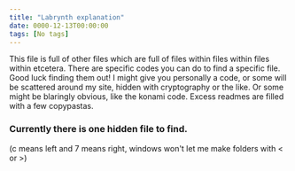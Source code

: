 ```yaml
---
title: "Labrynth explanation"
date: 0000-12-13T00:00:00
tags: [No tags]
---
```


This file is full of other files which are full of files within files within files within etcetera. 
There are specific codes you can do to find a specific file.
Good luck finding them out! I might give you personally a code, or some will be scattered around my site, hidden with cryptography or the like. Or some might be blaringly obvious, like the konami code.
Excess readmes are filled with a few copypastas.

### Currently there is **one** hidden file to find. 

(c means left and 7 means right, windows won't let me make folders with < or >)